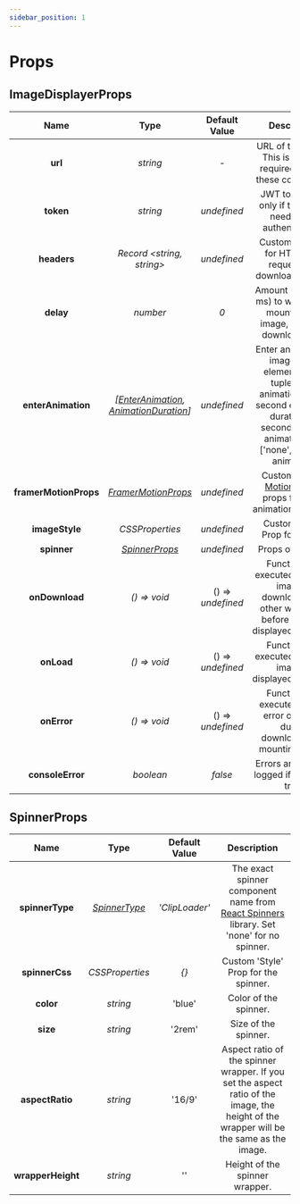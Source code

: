 ```yaml
---
sidebar_position: 1
---
```


# Props

## ImageDisplayerProps

|         Name          |                                                             Type                                                             |   Default Value   |                                                                              Description                                                                               |
| :-------------------: | :--------------------------------------------------------------------------------------------------------------------------: | :---------------: | :--------------------------------------------------------------------------------------------------------------------------------------------------------------------: |
|        **url**        |                                                           _string_                                                           |        _-_        |                                                  URL of the image. This is the only required prop of these component.                                                  |
|       **token**       |                                                           _string_                                                           |    _undefined_    |                                                       JWT token. Use only if the image needs JWT authentication.                                                       |
|      **headers**      |                                                 _Record \<string, string\>_                                                  |    _undefined_    |                                                       Custom headers for HTTP GET request that downloads image.                                                        |
|       **delay**       |                                                           _number_                                                           |        _0_        |                                          Amount of time (in ms) to wait before mounting the image, just after downloading it.                                          |
|  **enterAnimation**   | _[[EnterAnimation](/docs/props-types/types#enteranimation), [AnimationDuration](/docs/props-types/types#animationduration)]_ |    _undefined_    | Enter animation of image. First element of the tuple is the animation name, second element is duration (in seconds) of the animation. Set ['none',0] for no animation. |
| **framerMotionProps** |                               _[FramerMotionProps](/docs/props-types/types#framermotionprops)_                               |    _undefined_    |                                   Custom [Framer Motion](https://www.framer.com/motion/) library props for enter animation of image.                                   |
|    **imageStyle**     |                                                       _CSSProperties_                                                        |    _undefined_    |                                                                     Custom 'Style' Prop for image.                                                                     |
|      **spinner**      |                                               [_SpinnerProps_](#spinnerprops)                                                |    _undefined_    |                                                                           Props of spinner.                                                                            |
|    **onDownload**     |                                                         _() => void_                                                         | () => _undefined_ |                             Function that executed just after image is downloaded. In other words just before image is displayed/mounted.                              |
|      **onLoad**       |                                                         _() => void_                                                         | () => _undefined_ |                                                     Function that executed just after image is displayed/mounted.                                                      |
|      **onError**      |                                                         _() => void_                                                         | () => _undefined_ |                                           Function that executed on any error occurred during downloading or mounting image.                                           |
|   **consoleError**    |                                                          _boolean_                                                           |      _false_      |                                                             Errors are console logged if that is set true.                                                             |

## SpinnerProps

|       Name        |                         Type                         | Default Value  |                                                               Description                                                               |
| :---------------: | :--------------------------------------------------: | :------------: | :-------------------------------------------------------------------------------------------------------------------------------------: |
|  **spinnerType**  | _[SpinnerType](/docs/props-types/types#spinnertype)_ | _'ClipLoader'_ |   The exact spinner component name from [React Spinners](https://www.davidhu.io/react-spinners/) library. Set 'none' for no spinner.    |
|  **spinnerCss**   |                   _CSSProperties_                    |     _\{\}_     |                                                  Custom 'Style' Prop for the spinner.                                                   |
|     **color**     |                       _string_                       |     'blue'     |                                                          Color of the spinner.                                                          |
|     **size**      |                       _string_                       |     '2rem'     |                                                          Size of the spinner.                                                           |
|  **aspectRatio**  |                       _string_                       |     '16/9'     | Aspect ratio of the spinner wrapper. If you set the aspect ratio of the image, the height of the wrapper will be the same as the image. |
| **wrapperHeight** |                       _string_                       |       ''       |                                                     Height of the spinner wrapper.                                                      |
